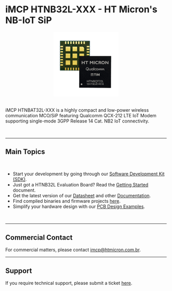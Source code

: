 # iMCP HTNB32L-XXX - HT Micron's NB-IoT SiP

<div align="center">
  <img src='.gitkeep/htnb32l-xxx.png' id="htnb32l" height="40%" width="40%"/>
</div>

<br/>

iMCP HTNBAT32L-XXX is a highly compact and low-power wireless communication MCO/SiP featuring Qualcomm QCX-212 LTE IoT Modem supporting single-mode 3GPP Release 14 Cat. NB2 IoT connectivity.

<br/>
<hr>

## Main Topics

<br/>

* Start your development by going through our [Software Development Kit (SDK)](https://github.com/htmicron/HTNB32L-XXX-SDK).
* Just got a HTNB32L Evaluation Board? Read the [Getting Started](https://github.com/htmicron/HTNB32L-XXX-SDK/blob/main/Docs/1-User_Manual/HTNB32L-XXX-UM0001-Getting_Started.pdf) document.
* Get the latest version of our [Datasheet](https://github.com/htmicron/HTNB32L-XXX-SDK/blob/main/Docs/3-Datasheet/DS031-HTNB32L.pdf) and other [Documentation](https://github.com/htmicron/HTNB32L-XXX-SDK/tree/main/Docs).
* Find compiled binaries and firmware projects [here](https://github.com/htmicron/HTNB32L-XXX-SDK/tree/main/Firmware).
* Simplify your hardware design with our [PCB Design Examples](https://github.com/htmicron/htnb32l-xxx/tree/pcb_examples).

<br/>
<hr>

## Commercial Contact

For commercial matters, please contact imcp@htmicron.com.br.

<hr>

## Support

If you require technical support, please submit a ticket [here](https://forms.clickup.com/30922216/f/xfnf8-16347/KBY0CL3SXRGB73D0GR).

